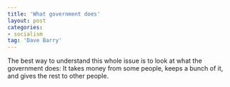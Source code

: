 ```yaml
---
title: 'What government does'
layout: post
categories:
- socialism
tag: 'Dave Barry'
---
```


The best way to understand this whole issue is to look at what the government does: It takes money from some people, keeps a bunch of it, and gives the rest to other people.